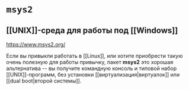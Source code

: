 # `msys2`
## [[UNIX]]-среда для работы под [[Windows]]

https://www.msys2.org/

Если вы привыкли работать в [[Linux]], или хотите приобрести такую очень полезную для работы привычку, пакет **msys2** это хорошая альтернатива -- вы получите командную консоль и типовой набор [[UNIX]]-программ, без установки [[виртуализация|виртуалок]] или [[dual boot|второй системы]].
